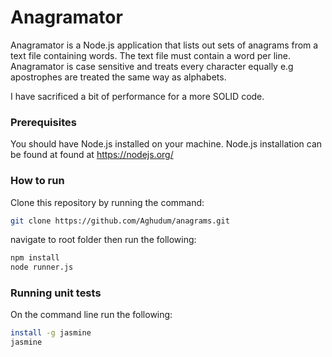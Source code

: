 # Anagramator
Anagramator is a Node.js application that lists out sets of anagrams from a text file containing words. The text file must contain a word per line.
Anagramator is case sensitive and treats every character equally e.g apostrophes are treated the same way as alphabets.

I have sacrificed a bit of performance for a more SOLID code.

### Prerequisites
You should have Node.js installed on your machine. Node.js installation can be found at found at https://nodejs.org/

### How to run

Clone this repository by running the command: 
```sh
git clone https://github.com/Aghudum/anagrams.git
```
navigate to root folder then run the following:
 ```sh
npm install
node runner.js  
```
### Running unit tests
On the command line run the following:
```sh
install -g jasmine
jasmine
```